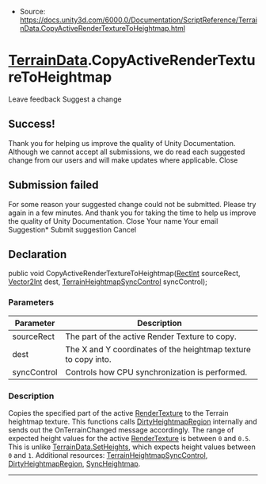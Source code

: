 * Source: https://docs.unity3d.com/6000.0/Documentation/ScriptReference/TerrainData.CopyActiveRenderTextureToHeightmap.html

#  [TerrainData](https://docs.unity3d.com/6000.0/Documentation/ScriptReference/TerrainData.html).CopyActiveRenderTextureToHeightmap
Leave feedback
Suggest a change
## Success!
Thank you for helping us improve the quality of Unity Documentation. Although we cannot accept all submissions, we do read each suggested change from our users and will make updates where applicable.
Close
## Submission failed
For some reason your suggested change could not be submitted. Please <a>try again</a> in a few minutes. And thank you for taking the time to help us improve the quality of Unity Documentation.
Close
Your name Your email Suggestion* Submit suggestion
Cancel
## Declaration
public void CopyActiveRenderTextureToHeightmap([RectInt](https://docs.unity3d.com/6000.0/Documentation/ScriptReference/RectInt.html) sourceRect, [Vector2Int](https://docs.unity3d.com/6000.0/Documentation/ScriptReference/Vector2Int.html) dest, [TerrainHeightmapSyncControl](https://docs.unity3d.com/6000.0/Documentation/ScriptReference/TerrainHeightmapSyncControl.html) syncControl); 
### Parameters
Parameter | Description  
---|---  
sourceRect | The part of the active Render Texture to copy.  
dest | The X and Y coordinates of the heightmap texture to copy into.  
syncControl | Controls how CPU synchronization is performed.  
### Description
Copies the specified part of the active [RenderTexture](https://docs.unity3d.com/6000.0/Documentation/ScriptReference/RenderTexture.html) to the Terrain heightmap texture.
This functions calls [DirtyHeightmapRegion](https://docs.unity3d.com/6000.0/Documentation/ScriptReference/TerrainData.DirtyHeightmapRegion.html) internally and sends out the OnTerrainChanged message accordingly. The range of expected height values for the active [RenderTexture](https://docs.unity3d.com/6000.0/Documentation/ScriptReference/RenderTexture.html) is between `0` and `0.5`. This is unlike [TerrainData.SetHeights](https://docs.unity3d.com/6000.0/Documentation/ScriptReference/TerrainData.SetHeights.html), which expects height values between `0` and `1`. Additional resources: [TerrainHeightmapSyncControl](https://docs.unity3d.com/6000.0/Documentation/ScriptReference/TerrainHeightmapSyncControl.html), [DirtyHeightmapRegion](https://docs.unity3d.com/6000.0/Documentation/ScriptReference/TerrainData.DirtyHeightmapRegion.html), [SyncHeightmap](https://docs.unity3d.com/6000.0/Documentation/ScriptReference/TerrainData.SyncHeightmap.html).
* * *
